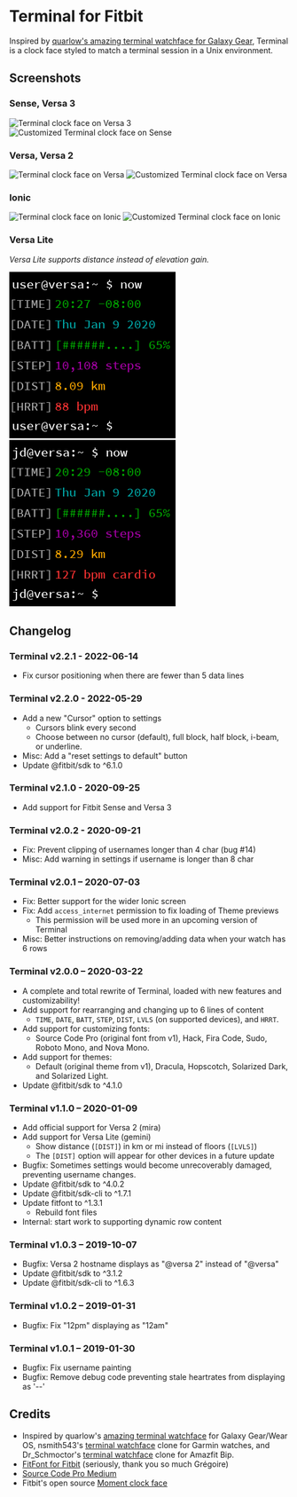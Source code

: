 # Terminal for Fitbit
Inspired by [quarlow's amazing terminal watchface for Galaxy Gear](https://www.reddit.com/r/unixporn/comments/9ndo8o/oc_always_keep_some_terminal_with_you/), Terminal is a clock face styled to match a terminal session in a Unix environment.

## Screenshots
### Sense, Versa 3
![Terminal clock face on Versa 3](screenshots/Terminal-Atlas.png)
![Customized Terminal clock face on Sense](screenshots/Terminal-Vulcan.png)

### Versa, Versa 2
![Terminal clock face on Versa](screenshots/Terminal-Versa.png)
![Customized Terminal clock face on Versa](screenshots/Terminal-Versa@jd.png)

### Ionic
![Terminal clock face on Ionic](screenshots/Terminal-Ionic.png)
![Customized Terminal clock face on Ionic](screenshots/Terminal-Ionic@jd.png)

### Versa Lite
_Versa Lite supports distance instead of elevation gain._

![Terminal clock face on Versa Lite](screenshots/Terminal-Gemini.png)
![Customized Terminal clock face on Versa Lite](screenshots/Terminal-Gemini@jd.png)

## Changelog

### Terminal v2.2.1 - 2022-06-14
- Fix cursor positioning when there are fewer than 5 data lines

### Terminal v2.2.0 - 2022-05-29
- Add a new "Cursor" option to settings
    - Cursors blink every second
    - Choose between no cursor (default), full block, half block, i-beam, or underline.
- Misc: Add a "reset settings to default" button
- Update @fitbit/sdk to ^6.1.0

### Terminal v2.1.0 - 2020-09-25
- Add support for Fitbit Sense and Versa 3

### Terminal v2.0.2 - 2020-09-21
- Fix: Prevent clipping of usernames longer than 4 char (bug #14)
- Misc: Add warning in settings if username is longer than 8 char

### Terminal v2.0.1 – 2020-07-03
- Fix: Better support for the wider Ionic screen
- Fix: Add `access_internet` permission to fix loading of Theme previews
    - This permission will be used more in an upcoming version of Terminal
- Misc: Better instructions on removing/adding data when your watch has 6 rows

### Terminal v2.0.0 – 2020-03-22
- A complete and total rewrite of Terminal, loaded with new features and customizability!
- Add support for rearranging and changing up to 6 lines of content
    - `TIME`, `DATE`, `BATT`, `STEP`, `DIST`, `LVLS` (on supported devices), and `HRRT`.
- Add support for customizing fonts:
    - Source Code Pro (original font from v1), Hack, Fira Code, Sudo, Roboto Mono, and Nova Mono.
- Add support for themes:
    - Default (original theme from v1), Dracula, Hopscotch, Solarized Dark, and Solarized Light.
- Update @fitbit/sdk to ^4.1.0

### Terminal v1.1.0 – 2020-01-09
- Add official support for Versa 2 (mira)
- Add support for Versa Lite (gemini)
    - Show distance (`[DIST]`) in km or mi instead of floors (`[LVLS]`)
    - The `[DIST]` option will appear for other devices in a future update
- Bugfix: Sometimes settings would become unrecoverably damaged, preventing username changes.
- Update @fitbit/sdk to ^4.0.2
- Update @fitbit/sdk-cli to ^1.7.1
- Update fitfont to ^1.3.1
    - Rebuild font files
- Internal: start work to supporting dynamic row content

### Terminal v1.0.3 – 2019-10-07
- Bugfix: Versa 2 hostname displays as "@versa 2" instead of "@versa"
- Update @fitbit/sdk to ^3.1.2
- Update @fitbit/sdk-cli to ^1.6.3

### Terminal v1.0.2 – 2019-01-31
- Bugfix: Fix "12pm" displaying as "12am"

### Terminal v1.0.1 – 2019-01-30
- Bugfix: Fix username painting
- Bugfix: Remove debug code preventing stale heartrates from displaying as '--'

## Credits
- Inspired by quarlow's [amazing terminal watchface](https://www.reddit.com/r/unixporn/comments/9ndo8o/oc_always_keep_some_terminal_with_you/) for Galaxy Gear/Wear OS, nsmith543's [terminal watchface](https://github.com/nsmith543/terminal) clone for Garmin watches, and Dr_Schmoctor's [terminal watchface](https://amazfitwatchfaces.com/bip/view/?id=15384) clone for Amazfit Bip.
- [FitFont for Fitbit](https://github.com/gregoiresage/fitfont) (seriously, thank you so much Grégoire)
- [Source Code Pro Medium](https://github.com/adobe-fonts/source-code-pro)
- Fitbit's open source [Moment clock face](http://github.com/fitbit/sdk-moment)
